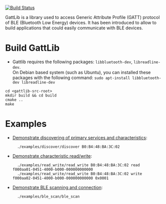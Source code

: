 [![Build Status](https://travis-ci.org/labapart/gattlib.svg?branch=master)](https://travis-ci.org/labapart/gattlib)

GattLib is a library used to access Generic Attribute Profile (GATT) protocol of BLE (Bluetooth Low Energy) devices.
It has been introduced to allow to build applications that could easily communicate with BLE devices.

Build GattLib
=============

* Gattlib requires the following packages: `libbluetooth-dev`, `libreadline-dev`.  
On Debian based system (such as Ubuntu), you can installed these packages with the
following command: `sudo apt-install libbluetooth-dev libreadline-dev`

```
cd <gattlib-src-root>
mkdir build && cd build
cmake ..
make
```

Examples
========

* [Demonstrate discovering of primary services and characteristics](/examples/discover/discover.c):

        ./examples/discover/discover B0:B4:48:BA:3C:02

* [Demonstrate characteristic read/write](/examples/read_write/read_write.c):

        ./examples/read_write/read_write B0:B4:48:BA:3C:02 read  f000aa01-0451-4000-b000-000000000000
        ./examples/read_write/read_write B0:B4:48:BA:3C:02 write f000aa02-0451-4000-b000-000000000000 0x0001

* [Demonstrate BLE scanning and connection](/examples/ble_scan/ble_scan.c):

        ./examples/ble_scan/ble_scan
